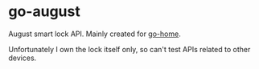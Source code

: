 # go-august

August smart lock API. Mainly created for [go-home](https://go-home.io).

Unfortunately I own the lock itself only, so can't test APIs related to other devices.
